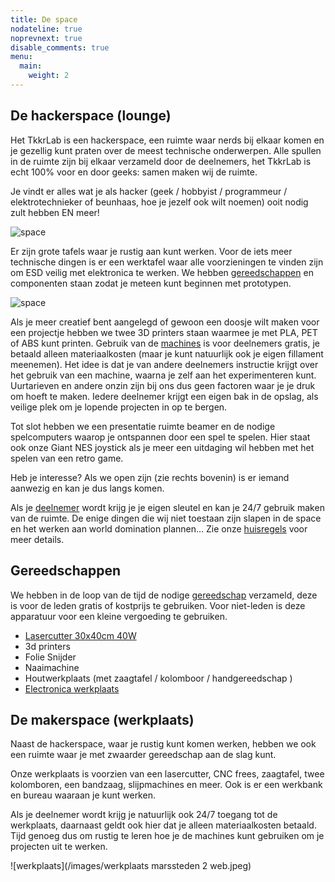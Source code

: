 ```yaml
---
title: De space
nodateline: true
noprevnext: true
disable_comments: true
menu:
  main:
    weight: 2
---
```


## De hackerspace (lounge)

Het TkkrLab is een hackerspace, een ruimte waar nerds bij elkaar komen en je gezellig kunt praten over de meest technische onderwerpen.
Alle spullen in de ruimte zijn bij elkaar verzameld door de deelnemers, het TkkrLab is echt 100% voor en door geeks: samen maken wij de ruimte.

Je vindt er alles wat je als hacker (geek / hobbyist / programmeur / elektrotechnieker of beunhaas, hoe je jezelf ook wilt noemen) ooit nodig zult hebben EN meer!

![space](/images/space6_overview.jpg)

Er zijn grote tafels waar je rustig aan kunt werken. 
Voor de iets meer technische dingen is er een werktafel waar alle voorzieningen te vinden zijn om ESD veilig met elektronica te werken. We hebben [gereedschappen](https://handleidingen.tkkrlab.space/gereedschappen/) en componenten staan zodat je meteen kunt beginnen met prototypen.

![space](/space2.jpg)

Als je meer creatief bent aangelegd of gewoon een doosje wilt maken voor een projectje hebben we twee 3D printers staan waarmee je met PLA, PET of ABS kunt printen.
Gebruik van de [machines](https://handleidingen.tkkrlab.space/gereedschappen/) is voor deelnemers gratis, je betaald alleen materiaalkosten (maar je kunt natuurlijk ook je eigen fillament meenemen). Het idee is dat je van andere deelnemers instructie krijgt over het gebruik van een machine, waarna je zelf aan het experimenteren kunt. Uurtarieven en andere onzin zijn bij ons dus geen factoren waar je je druk om hoeft te maken. Iedere deelnemer krijgt een eigen bak in de opslag, als veilige plek om je lopende projecten in op te bergen.

Tot slot hebben we een presentatie ruimte beamer en de nodige spelcomputers waarop je ontspannen door een spel te spelen. Hier staat ook onze Giant NES joystick als je meer een uitdaging wil hebben met het spelen van een retro game.

Heb je interesse? Als we open zijn (zie rechts bovenin) is er iemand aanwezig en kan je dus langs komen.

Als je [deelnemer](/deelnemer-worden) wordt krijg je je eigen sleutel en kan je 24/7 gebruik maken van de ruimte. De enige dingen die wij niet toestaan zijn slapen in de space en het werken aan world domination plannen... Zie onze [huisregels](/wiki/Huisregels) voor meer details.

## Gereedschappen

We hebben in de loop van de tijd de nodige [gereedschap](https://handleidingen.tkkrlab.space/gereedschappen/) verzameld, deze is voor de leden gratis of kostprijs te gebruiken. Voor niet-leden is deze apparatuur voor een kleine vergoeding te gebruiken.

* [Lasercutter 30x40cm 40W](https://handleidingen.tkkrlab.space/gereedschappen/lasercutter-cw3040/)
* 3d printers
* Folie Snijder
* Naaimachine
* Houtwerkplaats (met zaagtafel / kolomboor / handgereedschap ) 
* [Electronica werkplaats](https://handleidingen.tkkrlab.space/gereedschappen/#electronica-werkbank)

## De makerspace (werkplaats)

Naast de hackerspace, waar je rustig kunt komen werken, hebben we ook een ruimte waar je met zwaarder gereedschap aan de slag kunt.

Onze werkplaats is voorzien van een lasercutter, CNC frees, zaagtafel, twee kolomboren, een bandzaag, slijpmachines en meer. Ook is er een werkbank en bureau waaraan je kunt werken.

Als je deelnemer wordt krijg je natuurlijk ook 24/7 toegang tot de werkplaats, daarnaast geldt ook hier dat je alleen materiaalkosten betaald.
Tijd genoeg dus om rustig te leren hoe je de machines kunt gebruiken om je projecten uit te werken.

![werkplaats](/images/werkplaats marssteden 2 web.jpeg)
